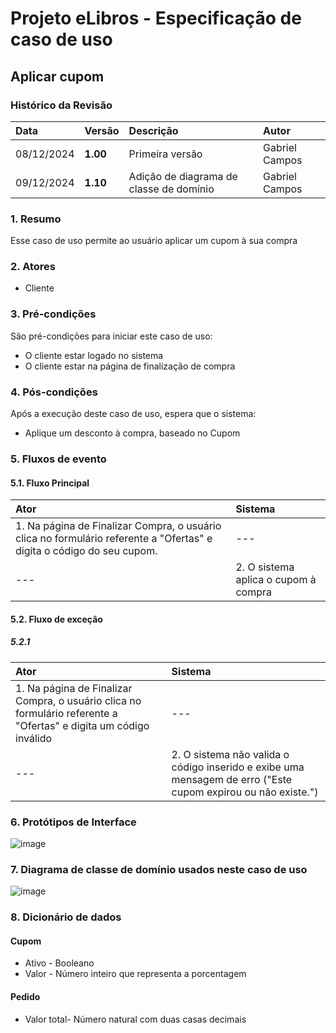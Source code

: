 # Projeto eLibros - Especificação de caso de uso

##  Aplicar cupom

### Histórico da Revisão 
|  Data  | Versão | Descrição | Autor |
|:-------|:-------|:----------|:------|
| 08/12/2024 | **1.00** | Primeira versão  | Gabriel Campos |
| 09/12/2024 | **1.10** | Adição de diagrama de classe de domínio  | Gabriel Campos |


### 1. Resumo 
Esse caso de uso permite ao usuário aplicar um cupom à sua compra

### 2. Atores 
- Cliente

### 3. Pré-condições
São pré-condições para iniciar este caso de uso:
- O cliente estar logado no sistema
- O cliente estar na página de finalização de compra
  
### 4. Pós-condições
Após a execução deste caso de uso, espera que o sistema:
- Aplique um desconto à compra, baseado no Cupom

### 5. Fluxos de evento

#### 5.1. Fluxo Principal 
|  Ator  | Sistema |
|:-------|:------- |
|1. Na página de Finalizar Compra, o usuário clica no formulário referente a "Ofertas" e digita o código do seu cupom.| --- |
| --- |2. O sistema aplica o cupom à compra | 


#### 5.2. Fluxo de exceção

##### 5.2.1
|  Ator  | Sistema |
|:-------|:------- |
|1. Na página de Finalizar Compra, o usuário clica no formulário referente a "Ofertas" e digita um código inválido| --- |
| --- |2. O sistema não valida o código inserido e exibe uma mensagem de erro ("Este cupom expirou ou não existe.") |

### 6. Protótipos de Interface
![image](https://github.com/user-attachments/assets/c10b527b-2fa8-476b-8e05-f54ec5621f6d)

### 7. Diagrama de classe de domínio usados neste caso de uso

![image](https://github.com/user-attachments/assets/b562d6d6-d151-4eb0-9485-7b16b97bc4fb)


### 8. Dicionário de dados
#### Cupom
- Ativo - Booleano
- Valor - Número inteiro que representa a porcentagem
#### Pedido
- Valor total- Número natural com duas casas decimais
